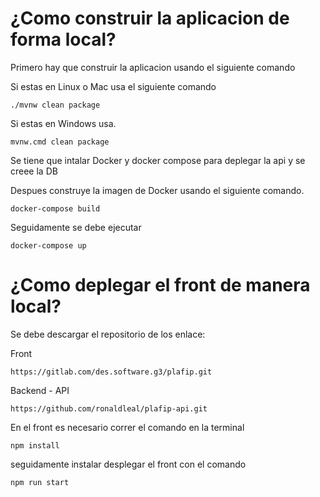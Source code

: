 # ¿Como construir la aplicacion de forma local?

Primero hay que construir la aplicacion usando el siguiente comando

Si estas en Linux o Mac usa el siguiente comando
```
./mvnw clean package
```

Si estas en Windows usa.

```
mvnw.cmd clean package
```
Se tiene que intalar Docker y docker compose para deplegar la api y se creee la DB

Despues construye la imagen de Docker usando el siguiente comando.

```
docker-compose build
```
Seguidamente se debe ejecutar 

```
docker-compose up
```

# ¿Como deplegar el front de manera local?

Se debe descargar el repositorio de los enlace:

Front
```
https://gitlab.com/des.software.g3/plafip.git
```
Backend - API

```
https://github.com/ronaldleal/plafip-api.git
```

En el front es necesario correr el comando en la terminal 

```
npm install
```
seguidamente instalar desplegar el front con el comando 

```
npm run start
```

